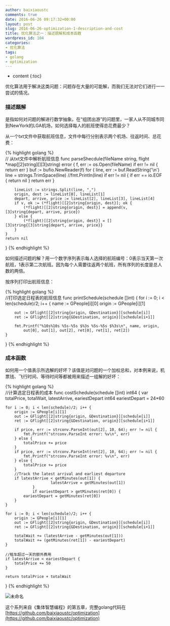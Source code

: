 ```yaml
---
author: baixiaoustc
comments: true
date: 2016-06-26 09:17:32+00:00
layout: post
slug: 2016-06-26-optimization-1-description-and-cost
title: 优化算法之一：描述题解和成本函数
wordpress_id: 104
categories:
- 优化算法
tags:
- golang
- optimization
---
```


* content 
{:toc}


优化算法用于解决这类问题：问题存在大量的可能解，而我们无法对它们进行一一尝试的情况。


### 描述题解


是指如何对问题的解进行数学抽象。在“组团出游”的问题里，一家人从不同城市同到NewYork的LGA机场，如何选择每人的航班使得总花费最少？

从一个txt文件中获取航班信息，文件中每行分别表示两个机场、往返时间、总花费：

{% highlight golang %}  
// 从txt文件中解析航班信息
func parseShecdule(fileName string, flight *map[[2]string][][3]string) error {
	f, err := os.Open(fileName)
	if err != nil {
		return err
	}
	buf := bufio.NewReader(f)
	for {
		line, err := buf.ReadString('\n')
		line = strings.TrimSpace(line)
		//fmt.Println(line)
		if err != nil {
			if err == io.EOF {
				return nil
			}
			return err
		}
    
		lineList := strings.Split(line, ",")
		origin, dest := lineList[0], lineList[1]
		depart, arrive, price := lineList[2], lineList[3], lineList[4]
		if v, ok := (*flight)[[2]string{origin, dest}]; ok {
			(*flight)[[2]string{origin, dest}] = append(v, [3]string{depart, arrive, price})
		} else {
			(*flight)[[2]string{origin, dest}] = [][3]string{[3]string{depart, arrive, price}}
		}
	}
	return nil
}
{% endhighlight %}
    


如何描述问题的解？用一个数字序列表示每人选择的航班编号：0表示当天第一次航班，1表示第二次航班。因为每个人需要往返两个航班，所有序列的长度是总人数的两倍。

按序列打印出航班信息：

{% highlight golang %}   
//打印选定日程表的航班信息
func printSchedule(schedule []int)  {
	for i := 0; i < len(schedule)/2; i++ {
		name := GPeople[i][0]
		origin := GPeople[i][1]
    
		out := GFlight[[2]string{origin, GDestination}][schedule[i]]
		ret := GFlight[[2]string{GDestination, origin}][schedule[i+1]]
    
		fmt.Printf("%10s%10s %5s-%5s $%3s %5s-%5s $%3s\n", name, origin,
			out[0], out[1], out[2], ret[0], ret[1], ret[2])
	}
}
{% endhighlight %}




### 成本函数


如何用一个值表示所选解的好坏？该值是对问题的一个加权总和，对本例来说，机票钱、飞行时间、等待时间等都被用来描述一组解的好坏：

{% highlight golang %}  
//计算选定日程表的成本
func costSchedule(schedule []int) int64 {
	var totalPrice, totalWait, latestArrive, eariestDepart int64
	eariestDepart = 24*60
    
	for i := 0; i < len(schedule)/2; i++ {
		origin := GPeople[i][1]
		out := GFlight[[2]string{origin, GDestination}][schedule[i]]
		ret := GFlight[[2]string{GDestination, origin}][schedule[i+1]]
    
		if price, err := strconv.ParseInt(out[2], 10, 64); err != nil {
			fmt.Printf("strconv.ParseInt error: %v\n", err)
		} else {
			totalPrice += price
		}
		if price, err := strconv.ParseInt(ret[2], 10, 64); err != nil {
			fmt.Printf("strconv.ParseInt error: %v\n", err)
		} else {
			totalPrice += price
		}
		//Track the latest arrival and earliest departure
		if latestArrive < getMinutes(out[1]) { 
                        latestArrive = getMinutes(out[1]) 
                } 
                if eariestDepart > getMinutes(ret[0]) {
			eariestDepart = getMinutes(ret[0])
		}
	}
    
	for i := 0; i < len(schedule)/2; i++ {
		origin := GPeople[i][1]
		out := GFlight[[2]string{origin, GDestination}][schedule[i]]
		ret := GFlight[[2]string{GDestination, origin}][schedule[i+1]]
    
		totalWait += (latestArrive - getMinutes(out[1]))
		totalWait += (getMinutes(ret[1]) - eariestDepart)
	}
    
	//租车超过一天的额外费用
	if latestArrive < eariestDepart {
		totalPrice += 50
	}
    
	return totalPrice + totalWait
}
{% endhighlight %}
    


![未命名](http://baixiaoustc.com/wordpress/wp-content/uploads/2016/06/未命名-4.png)

这个系列来自《集体智慧编程》的第五章，完整golang代码在[https://github.com/baixiaoustc/optimization](https://github.com/baixiaoustc/optimization)
